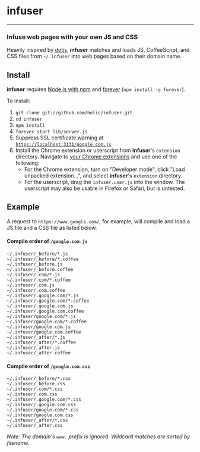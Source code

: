 # infuser
---
### Infuse web pages with your own JS and CSS
Heavily inspired by [dotjs](https://github.com/defunkt/dotjs), **infuser** matches and loads JS, CoffeeScript, and CSS files from `~/.infuser` into web pages based on their domain name.


## Install

**infuser** requires [Node.js with npm](http://nodejs.org/) and [forever](https://github.com/nodejitsu/forever) (`npm install -g forever`).

To install:

1. `git clone git://github.com/holic/infuser.git`
2. `cd infuser`
3. `npm install`
4. `forever start lib/server.js`
5. Suppress SSL certificate warning at [`https://localhost:3131/google.com.js`](https://localhost:3131/google.com.js)
6. Install the Chrome extension or userscript from **infuser**'s `extension` directory. Navigate to [your Chrome extensions](chrome://chrome/extensions) and use one of the following:
   * For the Chrome extension, turn on "Developer mode", click "Load unpacked extension…", and select **infuser**'s `extension` directory.
   * For the userscript, drag the `infuser.user.js` into the window. The userscript may also be usable in Firefox or Safari, but is untested.


## Example

A request to `https://www.google.com/`, for example, will compile and load a JS file and a CSS file as listed below.

#### Compile order of `/google.com.js`
```
~/.infuser/_before/*.js
~/.infuser/_before/*.coffee
~/.infuser/_before.js
~/.infuser/_before.coffee
~/.infuser/.com/*.js
~/.infuser/.com/*.coffee
~/.infuser/.com.js
~/.infuser/.com.coffee
~/.infuser/.google.com/*.js
~/.infuser/.google.com/*.coffee
~/.infuser/.google.com.js
~/.infuser/.google.com.coffee
~/.infuser/google.com/*.js
~/.infuser/google.com/*.coffee
~/.infuser/google.com.js
~/.infuser/google.com.coffee
~/.infuser/_after/*.js
~/.infuser/_after/*.coffee
~/.infuser/_after.js
~/.infuser/_after.coffee
```

#### Compile order of `/google.com.css`
```
~/.infuser/_before/*.css
~/.infuser/_before.css
~/.infuser/.com/*.css
~/.infuser/.com.css
~/.infuser/.google.com/*.css
~/.infuser/.google.com.css
~/.infuser/google.com/*.css
~/.infuser/google.com.css
~/.infuser/_after/*.css
~/.infuser/_after.css
```

*Note: The domain's `www.` prefix is ignored. Wildcard matches are sorted by filename.*
